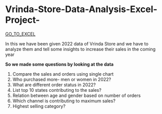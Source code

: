 # Vrinda-Store-Data-Analysis-Excel-Project-
[GO_TO_EXCEL](https://tech9522-my.sharepoint.com/:x:/g/personal/kartik_tech9522_onmicrosoft_com/EV-J2tZVQy5Frn9A5uGS_iYBsg5xP7wMh-5Hxw4wNtEULw?e=XiKMXU)

In this we have been given 2022 data of Vrinda Store and we have to analyze them and tell some insights to increase their sales in the coming year

**So we made some questions by looking at the data**

1.	Compare the sales and orders using single chart
2.	Who purchased more- men or women in 2022?
3.	What are different order status in 2022?
4.	List top 10 states contributing to the sales?
5.	Relation between age and gender based on number of orders
6.	Which channel is contributing to maximum sales?
7.  Highest selling category?
